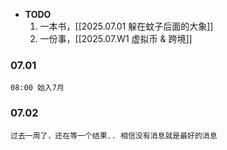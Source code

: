 
-  **TODO**
	1. 一本书，[[2025.07.01 躲在蚊子后面的大象]]
	2. 一份事，[[2025.07.W1 虚拟币 & 跨境]]

### 07.01

	08:00 始入7月


### 07.02

	过去一周了，还在等一个结果.. 相信没有消息就是最好的消息
